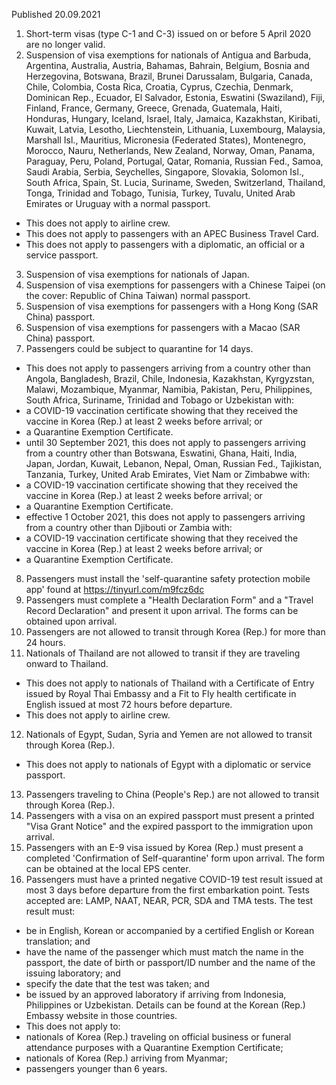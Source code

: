 Published 20.09.2021
1. Short-term visas (type C-1 and C-3) issued on or before 5 April 2020 are no longer valid.
2. Suspension of visa exemptions for nationals of Antigua and Barbuda, Argentina, Australia, Austria, Bahamas, Bahrain, Belgium, Bosnia and Herzegovina, Botswana, Brazil, Brunei Darussalam, Bulgaria, Canada, Chile, Colombia, Costa Rica, Croatia, Cyprus, Czechia, Denmark, Dominican Rep., Ecuador, El Salvador, Estonia, Eswatini (Swaziland), Fiji, Finland, France, Germany, Greece, Grenada, Guatemala, Haiti, Honduras, Hungary, Iceland, Israel, Italy, Jamaica, Kazakhstan, Kiribati, Kuwait, Latvia, Lesotho, Liechtenstein, Lithuania, Luxembourg, Malaysia, Marshall Isl., Mauritius, Micronesia (Federated States), Montenegro, Morocco, Nauru, Netherlands, New Zealand, Norway, Oman, Panama, Paraguay, Peru, Poland, Portugal, Qatar, Romania, Russian Fed., Samoa, Saudi Arabia, Serbia, Seychelles, Singapore, Slovakia, Solomon Isl., South Africa, Spain, St. Lucia, Suriname, Sweden, Switzerland, Thailand, Tonga, Trinidad and Tobago, Tunisia, Turkey, Tuvalu, United Arab Emirates or Uruguay with a normal passport.
- This does not apply to airline crew.
- This does not apply to passengers with an APEC Business Travel Card.
- This does not apply to passengers with a diplomatic, an official or a service passport.
3. Suspension of visa exemptions for nationals of Japan.
4. Suspension of visa exemptions for passengers with a Chinese Taipei (on the cover: Republic of China Taiwan) normal passport.
5. Suspension of visa exemptions for passengers with a Hong Kong (SAR China) passport.
6. Suspension of visa exemptions for passengers with a Macao (SAR China) passport.
7. Passengers could be subject to quarantine for 14 days.
- This does not apply to passengers arriving from a country other than Angola, Bangladesh, Brazil, Chile, Indonesia, Kazakhstan, Kyrgyzstan, Malawi, Mozambique, Myanmar, Namibia, Pakistan, Peru, Philippines, South Africa, Suriname, Trinidad and Tobago or Uzbekistan with:
- a COVID-19 vaccination certificate showing that they received the vaccine in Korea (Rep.) at least 2 weeks before arrival; or
- a Quarantine Exemption Certificate.
- until 30 September 2021, this does not apply to passengers arriving from a country other than Botswana, Eswatini, Ghana, Haiti, India, Japan, Jordan, Kuwait, Lebanon, Nepal, Oman, Russian Fed., Tajikistan, Tanzania, Turkey, United Arab Emirates, Viet Nam or Zimbabwe with:
- a COVID-19 vaccination certificate showing that they received the vaccine in Korea (Rep.) at least 2 weeks before arrival; or
- a Quarantine Exemption Certificate.
- effective 1 October 2021, this does not apply to passengers arriving from a country other than Djibouti or Zambia with:
- a COVID-19 vaccination certificate showing that they received the vaccine in Korea (Rep.) at least 2 weeks before arrival; or
- a Quarantine Exemption Certificate.
8. Passengers must install the 'self-quarantine safety protection mobile app' found at <a href="https://tinyurl.com/m9fcz6dc">https://tinyurl.com/m9fcz6dc</a>
9. Passengers must complete a "Health Declaration Form" and a "Travel Record Declaration" and present it upon arrival. The forms can be obtained upon arrival.
10. Passengers are not allowed to transit through Korea (Rep.) for more than 24 hours.
11. Nationals of Thailand are not allowed to transit if they are traveling onward to Thailand.
- This does not apply to nationals of Thailand with a Certificate of Entry issued by Royal Thai Embassy and a Fit to Fly health certificate in English issued at most 72 hours before departure.
- This does not apply to airline crew.
12. Nationals of Egypt, Sudan, Syria and Yemen are not allowed to transit through Korea (Rep.).
- This does not apply to nationals of Egypt with a diplomatic or service passport.
13. Passengers traveling to China (People's Rep.) are not allowed to transit through Korea (Rep.).
14. Passengers with a visa on an expired passport must present a printed "Visa Grant Notice" and the expired passport to the immigration upon arrival.
15. Passengers with an E-9 visa issued by Korea (Rep.) must present a completed 'Confirmation of Self-quarantine' form upon arrival. The form can be obtained at the local EPS center.
16. Passengers must have a printed negative COVID-19 test result issued at most 3 days before departure from the first embarkation point. Tests accepted are: LAMP, NAAT, NEAR, PCR, SDA and TMA tests.
The test result must:
- be in English, Korean or accompanied by a certified English or Korean translation; and
- have the name of the passenger which must match the name in the passport, the date of birth or passport/ID number and the name of the issuing laboratory; and
- specify the date that the test was taken; and
- be issued by an approved laboratory if arriving from Indonesia, Philippines or Uzbekistan. Details can be found at the Korean (Rep.) Embassy website in those countries.
- This does not apply to:
- nationals of Korea (Rep.) traveling on official business or funeral attendance purposes with a Quarantine Exemption Certificate;
- nationals of Korea (Rep.) arriving from Myanmar;
- passengers younger than 6 years.